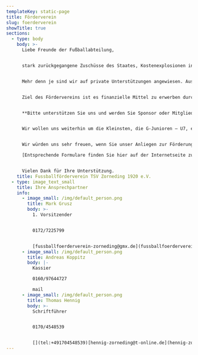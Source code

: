 ```yaml
---
templateKey: static-page
title: Förderverein
slug: foerderverein
showTitle: true
sections:
  - type: body
    body: >-
      Liebe Freunde der Fußballabteilung,


      stark zurückgegangene Zuschüsse des Staates, Kostenexplosionen in allen Bereichen wie z.B. Energie (Flutlicht, Wasser, Heizung usw.) Pflege der Sportanlagen, Kauf von Sport- und Trainingsgeräten erfordern gewaltige Anstrengungen des Vereins.


      Mehr denn je sind wir auf private Unterstützungen angewiesen. Aus diesen Überlegungen heraus haben wir uns entschlossen den **Fussballförderverein TSV Zorneding 1920 e.V.** zu gründen.


      Ziel des Fördervereins ist es finanzielle Mittel zu erwerben durch Bandenwerbung, Beiträge oder Spenden. Diese Mittel sollen ausschließlich der Fußballabteilung zur Verfügung gestellt werden, um die Attraktivität des Fußballangebots beim TSV Zorneding, sowohl im Jugend-, als auch im Herrenbereich zu steigern.


      **Bitte unterstützen Sie uns und werden Sie Sponsor oder Mitglied in unserem Förderkreis.**


      Wir wollen uns weiterhin um die Kleinsten, die G-Junioren – U7, ebenso intensiv kümmern, wie um die Ältesten, die A-Junioren – U19, die dann als fertige Sportler an die Erwachsenenmannschaften abgegeben werden können.


      Wir würden uns sehr freuen, wenn Sie unser Anliegen zur Förderung des Fußballs in Zorneding unterstützen, sei es in Form einer Mitgliedschaft, einer Spende oder durch eine Bandenwerbung.\

      [Entsprechende Formulare finden Sie hier auf der Internetseite zum Download.](http://www.fussball-herren.tsv-zorneding.de/userfiles/downloads/Fussball_Foerderverein/Beitrittsformular%20Foederverein_TSV%20Zorneding%201920%20eV_20161209.pdf)


      Vielen Dank für Ihre Unterstützung.
    title: Fussballförderverein TSV Zorneding 1920 e.V.
  - type: image_text_small
    title: Ihre Ansprechpartner
    info:
      - image_small: /img/default_person.png
        title: Mark Grusz
        body: >-
          1. Vorsitzender


          0172/7225799


          [fussballfoerderverein-zorneding@gmx.de](fussballfoerderverein-zorneding@gmx.de)
      - image_small: /img/default_person.png
        title: Andreas Koppitz
        body: |-
          Kassier

          0160/97644727

          mail
      - image_small: /img/default_person.png
        title: Thomas Hennig
        body: >-
          Schriftführer


          0170/4548539


          [](tel:+491704548539)[hennig-zorneding@t-online.de](hennig-zorneding@t-online.de)
---
```

